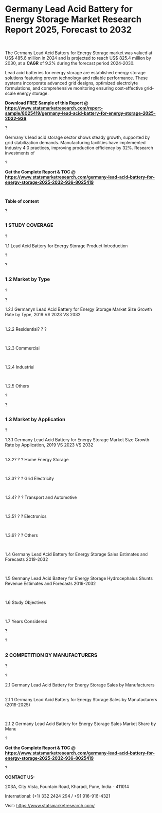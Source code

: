 <h1>Germany Lead Acid Battery for Energy Storage Market Research Report 2025, Forecast to 2032</h1><br/><p>The Germany Lead Acid Battery for Energy Storage market was valued at US$ 485.6 million in 2024 and is projected to reach US$ 825.4 million by 2030, at a <strong>CAGR</strong> of 9.2% during the forecast period 2024-2030.</p>
 
 
 
 <p>Lead acid batteries for energy storage are established energy storage solutions featuring proven technology and reliable performance. These systems incorporate advanced grid designs, optimized electrolyte formulations, and comprehensive monitoring ensuring cost-effective grid-scale energy storage.</p>
 
 
 
 <div><b>Download FREE Sample of this Report @ <a href="https://www.statsmarketresearch.com/download-free-sample/8025419/germany-lead-acid-battery-for-energy-storage-2025-2032-936">https://www.statsmarketresearch.com/report-sample/8025419/germany-lead-acid-battery-for-energy-storage-2025-2032-936</a></b></div>
 
 
 
 <p>? </p>
 
 
 
 <p>Germany&#39;s lead acid storage sector shows steady growth, supported by grid stabilization demands. Manufacturing facilities have implemented Industry 4.0 practices, improving production efficiency by 32%. Research investments of</p>
 
 
 
 <p>? </p>
 
 
 
 <div><b>Get the Complete Report & TOC @ <a href="https://www.statsmarketresearch.com/germany-lead-acid-battery-for-energy-storage-2025-2032-936-8025419">https://www.statsmarketresearch.com/germany-lead-acid-battery-for-energy-storage-2025-2032-936-8025419</a></b></div>
 
 
 
 <p><br />
 
 <b>Table of content</b></p>
 
 
 
 <p>? </p>
 
 
 
 <h2><span style="font-size:16px"><strong>1 STUDY COVERAGE</strong></span></h2>
 
 
 
 <p>? </p>
 
 
 
 <p>1.1 Lead Acid Battery for Energy Storage Product Introduction</p>
 
 
 
 <p>? </p>
 
 
 
 <p>? </p>
 
 
 
 <h2><span style="font-size:16px"><strong>1.2 Market by Type</strong></span></h2>
 
 
 
 <p>? </p>
 
 
 
 <p>? </p>
 
 
 
 <p>1.2.1 Germanyn Lead Acid Battery for Energy Storage Market Size Growth Rate by Type, 2019 VS 2023 VS 2032<br />
 
 <br />
 
 1.2.2 Residential? ? ? <br />
 
 <br />
 
 1.2.3 Commercial<br />
 
 <br />
 
 1.2.4 Industrial<br />
 
 <br />
 
 1.2.5 Others<br />
 
 ? </p>
 
 
 
 <p>? </p>
 
 
 
 <h2><span style="font-size:16px"><strong>1.3 Market by Application</strong></span></h2>
 
 
 
 <p>? </p>
 
 
 
 <p>1.3.1 Germany Lead Acid Battery for Energy Storage Market Size Growth Rate by Application, 2019 VS 2023 VS 2032<br />
 
 <br />
 
 1.3.2? ? ? Home Energy Storage<br />
 
 <br />
 
 1.3.3? ? ? Grid Electricity<br />
 
 <br />
 
 1.3.4? ? ? Transport and Automotive<br />
 
 <br />
 
 1.3.5? ? ? Electronics<br />
 
 <br />
 
 1.3.6? ? ? Others<br />
 
 <br />
 
 1.4 Germany Lead Acid Battery for Energy Storage Sales Estimates and Forecasts 2019-2032<br />
 
 <br />
 
 1.5 Germany Lead Acid Battery for Energy Storage Hydrocephalus Shunts Revenue Estimates and Forecasts 2019-2032<br />
 
 <br />
 
 1.6 Study Objectives<br />
 
 <br />
 
 1.7 Years Considered</p>
 
 
 
 <p>? </p>
 
 
 
 <p>? </p>
 
 
 
 <h2><span style="font-size:16px"><strong>2 COMPETITION BY MANUFACTURERS</strong></span></h2>
 
 
 
 <p>? </p>
 
 
 
 <p>? </p>
 
 
 
 <p>2.1 Germany Lead Acid Battery for Energy Storage Sales by Manufacturers<br />
 
 <br />
 
 2.1.1 Germany Lead Acid Battery for Energy Storage Sales by Manufacturers (2019-2025)<br />
 
 <br />
 
 2.1.2 Germany Lead Acid Battery for Energy Storage Sales Market Share by Manu</p>
 
 
 
 <p>? </p>
 
 
 
 <div><b>Get the Complete Report & TOC @ <a href="https://www.statsmarketresearch.com/germany-lead-acid-battery-for-energy-storage-2025-2032-936-8025419">https://www.statsmarketresearch.com/germany-lead-acid-battery-for-energy-storage-2025-2032-936-8025419</a></b></div>
 
 
 
 <p>? </p>
 
 
 
 <p><b>CONTACT US:</b><br />
 
 203A, City Vista, Fountain Road, Kharadi, Pune, India - 411014<br />
 
 International: (+1) 332 2424 294 / +91 916-916-4321<br />
 
 Visit: <a href="https://www.statsmarketresearch.com/">https://www.statsmarketresearch.com/</a></p>